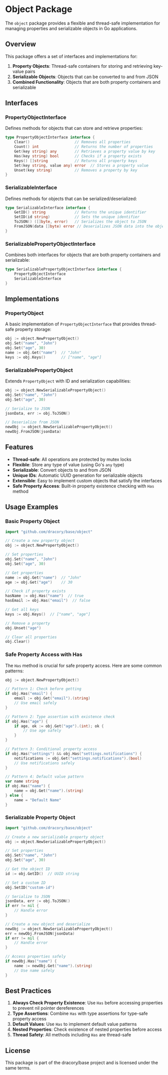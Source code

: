 # Object Package

The `object` package provides a flexible and thread-safe implementation for managing properties and serializable objects in Go applications.

## Overview

This package offers a set of interfaces and implementations for:

1. **Property Objects**: Thread-safe containers for storing and retrieving key-value pairs
2. **Serializable Objects**: Objects that can be converted to and from JSON
3. **Combined Functionality**: Objects that are both property containers and serializable

## Interfaces

### PropertyObjectInterface

Defines methods for objects that can store and retrieve properties:

```go
type PropertyObjectInterface interface {
    Clear()                    // Removes all properties
    Count() int                // Returns the number of properties
    Get(key string) any        // Retrieves a property value by key
    Has(key string) bool       // Checks if a property exists
    Keys() []string            // Returns all property keys
    Set(key string, value any) error  // Stores a property value
    Unset(key string)          // Removes a property by key
}
```

### SerializableInterface

Defines methods for objects that can be serialized/deserialized:

```go
type SerializableInterface interface {
    GetID() string             // Returns the unique identifier
    SetID(id string)           // Sets the unique identifier
    ToJSON() ([]byte, error)   // Serializes the object to JSON
    FromJSON(data []byte) error // Deserializes JSON data into the object
}
```

### SerializablePropertyObjectInterface

Combines both interfaces for objects that are both property containers and serializable:

```go
type SerializablePropertyObjectInterface interface {
    PropertyObjectInterface
    SerializableInterface
}
```

## Implementations

### PropertyObject

A basic implementation of `PropertyObjectInterface` that provides thread-safe property storage:

```go
obj := object.NewPropertyObject()
obj.Set("name", "John")
obj.Set("age", 30)
name := obj.Get("name")  // "John"
keys := obj.Keys()       // ["name", "age"]
```

### SerializablePropertyObject

Extends `PropertyObject` with ID and serialization capabilities:

```go
obj := object.NewSerializablePropertyObject()
obj.Set("name", "John")
obj.Set("age", 30)

// Serialize to JSON
jsonData, err := obj.ToJSON()

// Deserialize from JSON
newObj := object.NewSerializablePropertyObject()
newObj.FromJSON(jsonData)
```

## Features

- **Thread-safe**: All operations are protected by mutex locks
- **Flexible**: Store any type of value (using Go's `any` type)
- **Serializable**: Convert objects to and from JSON
- **Unique IDs**: Automatic UUID generation for serializable objects
- **Extensible**: Easy to implement custom objects that satisfy the interfaces
- **Safe Property Access**: Built-in property existence checking with `Has` method

## Usage Examples

### Basic Property Object

```go
import "github.com/dracory/base/object"

// Create a new property object
obj := object.NewPropertyObject()

// Set properties
obj.Set("name", "John")
obj.Set("age", 30)

// Get properties
name := obj.Get("name")  // "John"
age := obj.Get("age")    // 30

// Check if property exists
hasName := obj.Has("name")  // true
hasEmail := obj.Has("email")  // false

// Get all keys
keys := obj.Keys()  // ["name", "age"]

// Remove a property
obj.Unset("age")

// Clear all properties
obj.Clear()
```

### Safe Property Access with Has

The `Has` method is crucial for safe property access. Here are some common patterns:

```go
obj := object.NewPropertyObject()

// Pattern 1: Check before getting
if obj.Has("email") {
    email := obj.Get("email").(string)
    // Use email safely
}

// Pattern 2: Type assertion with existence check
if obj.Has("age") {
    if age, ok := obj.Get("age").(int); ok {
        // Use age safely
    }
}

// Pattern 3: Conditional property access
if obj.Has("settings") && obj.Has("settings.notifications") {
    notifications := obj.Get("settings.notifications").(bool)
    // Use notifications safely
}

// Pattern 4: Default value pattern
var name string
if obj.Has("name") {
    name = obj.Get("name").(string)
} else {
    name = "Default Name"
}
```

### Serializable Property Object

```go
import "github.com/dracory/base/object"

// Create a new serializable property object
obj := object.NewSerializablePropertyObject()

// Set properties
obj.Set("name", "John")
obj.Set("age", 30)

// Get the object ID
id := obj.GetID()  // UUID string

// Set a custom ID
obj.SetID("custom-id")

// Serialize to JSON
jsonData, err := obj.ToJSON()
if err != nil {
    // Handle error
}

// Create a new object and deserialize
newObj := object.NewSerializablePropertyObject()
err = newObj.FromJSON(jsonData)
if err != nil {
    // Handle error
}

// Access properties safely
if newObj.Has("name") {
    name := newObj.Get("name").(string)
    // Use name safely
}
```

## Best Practices

1. **Always Check Property Existence**: Use `Has` before accessing properties to prevent nil pointer dereferences
2. **Type Assertions**: Combine `Has` with type assertions for type-safe property access
3. **Default Values**: Use `Has` to implement default value patterns
4. **Nested Properties**: Check existence of nested properties before access
5. **Thread Safety**: All methods including `Has` are thread-safe

## License

This package is part of the dracory/base project and is licensed under the same terms. 